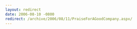 ```yaml
---
layout: redirect
date: 2006-08-10 -0800
redirect: /archive/2006/08/11/PraiseForAGoodCompany.aspx/
---
```

